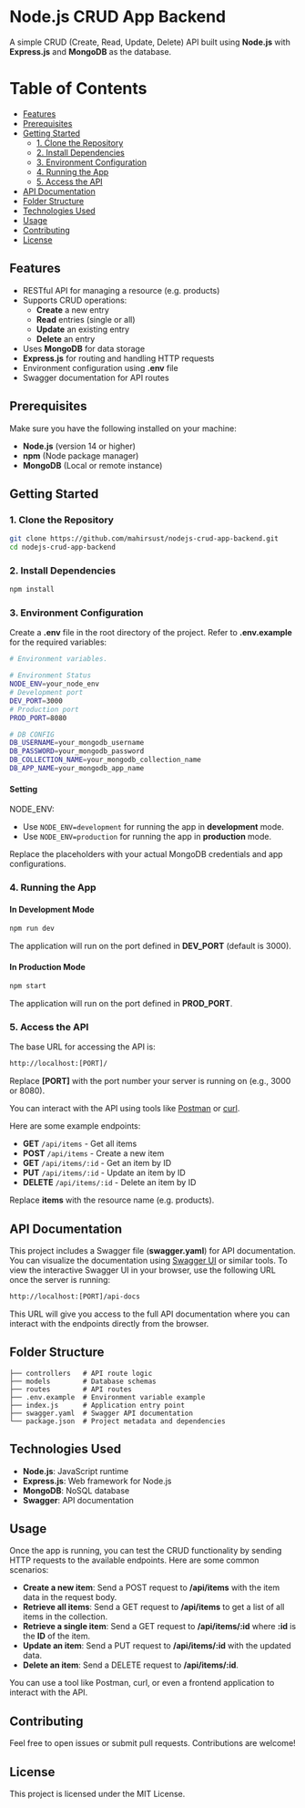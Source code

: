 # Node.js CRUD App Backend

A simple CRUD (Create, Read, Update, Delete) API built using **Node.js** with **Express.js** and **MongoDB** as the database.

# Table of Contents

- [Features](#features)
- [Prerequisites](#prerequisites)
- [Getting Started](#getting-started)
  - [1. Clone the Repository](#1-clone-the-repository)
  - [2. Install Dependencies](#2-install-dependencies)
  - [3. Environment Configuration](#3-environment-configuration)
  - [4. Running the App](#4-running-the-app)
  - [5. Access the API](#5-access-the-api)
- [API Documentation](#api-documentation)
- [Folder Structure](#folder-structure)
- [Technologies Used](#technologies-used)
- [Usage](#usage)
- [Contributing](#contributing)
- [License](#license)

## Features

- RESTful API for managing a resource (e.g. products)
- Supports CRUD operations:
  - **Create** a new entry
  - **Read** entries (single or all)
  - **Update** an existing entry
  - **Delete** an entry
- Uses **MongoDB** for data storage
- **Express.js** for routing and handling HTTP requests
- Environment configuration using **.env** file
- Swagger documentation for API routes

## Prerequisites

Make sure you have the following installed on your machine:

- **Node.js** (version 14 or higher)
- **npm** (Node package manager)
- **MongoDB** (Local or remote instance)

## Getting Started

### 1. Clone the Repository

```bash
git clone https://github.com/mahirsust/nodejs-crud-app-backend.git
cd nodejs-crud-app-backend
```

### 2. Install Dependencies

```bash
npm install
```

### 3. Environment Configuration

Create a **.env** file in the root directory of the project. Refer to **.env.example** for the required variables:

```bash
# Environment variables.

# Environment Status
NODE_ENV=your_node_env
# Development port
DEV_PORT=3000
# Production port
PROD_PORT=8080

# DB CONFIG
DB_USERNAME=your_mongodb_username
DB_PASSWORD=your_mongodb_password
DB_COLLECTION_NAME=your_mongodb_collection_name
DB_APP_NAME=your_mongodb_app_name
```
#### Setting 
NODE_ENV:

- Use `NODE_ENV=development` for running the app in **development** mode.
- Use `NODE_ENV=production` for running the app in **production** mode.

Replace the placeholders with your actual MongoDB credentials and app configurations.

### 4. Running the App

#### In Development Mode

```bash
npm run dev
```

The application will run on the port defined in **DEV_PORT** (default is 3000).

#### In Production Mode

```bash
npm start
```

The application will run on the port defined in **PROD_PORT**.

### 5. Access the API

The base URL for accessing the API is:

```bash
http://localhost:[PORT]/
```
Replace **[PORT]** with the port number your server is running on (e.g., 3000 or 8080).

You can interact with the API using tools like [Postman](https://www.postman.com/) or [curl](https://curl.se/).

Here are some example endpoints:
- **GET** `/api/items` - Get all items
- **POST** `/api/items` - Create a new item
- **GET** `/api/items/:id` - Get an item by ID
- **PUT** `/api/items/:id` - Update an item by ID
- **DELETE** `/api/items/:id` - Delete an item by ID

Replace **items** with the resource name (e.g. products).

## API Documentation

This project includes a Swagger file (**swagger.yaml**) for API documentation. You can visualize the documentation using [Swagger UI](https://swagger.io/tools/swagger-ui/) or similar tools. To view the interactive Swagger UI in your browser, use the following URL once the server is running:

```bash
http://localhost:[PORT]/api-docs
```

This URL will give you access to the full API documentation where you can interact with the endpoints directly from the browser.

## Folder Structure

```plaintext
├── controllers   # API route logic
├── models        # Database schemas
├── routes        # API routes
├── .env.example  # Environment variable example
├── index.js      # Application entry point
├── swagger.yaml  # Swagger API documentation
└── package.json  # Project metadata and dependencies
```

## Technologies Used

- **Node.js**: JavaScript runtime
- **Express.js**: Web framework for Node.js
- **MongoDB**: NoSQL database
- **Swagger**: API documentation

## Usage

Once the app is running, you can test the CRUD functionality by sending HTTP requests to the available endpoints. Here are some common scenarios:

- **Create a new item**: Send a POST request to **/api/items** with the item data in the request body.
- **Retrieve all items**: Send a GET request to **/api/items** to get a list of all items in the collection.
- **Retrieve a single item**: Send a GET request to **/api/items/:id** where **:id** is the **ID** of the item.
- **Update an item**: Send a PUT request to **/api/items/:id** with the updated data.
- **Delete an item**: Send a DELETE request to **/api/items/:id**.

You can use a tool like Postman, curl, or even a frontend application to interact with the API.

## Contributing

Feel free to open issues or submit pull requests. Contributions are welcome!

## License

This project is licensed under the MIT License.
